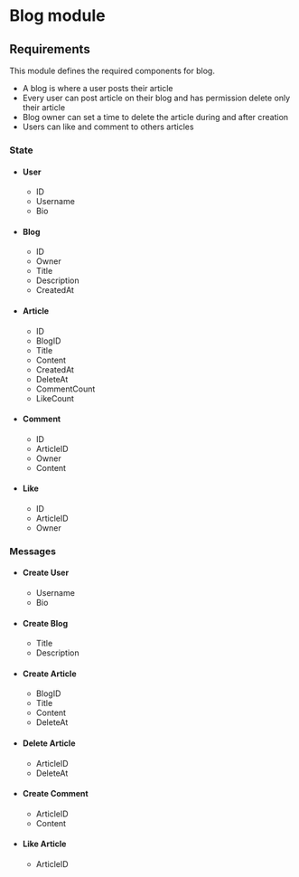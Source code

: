 # Blog module

## Requirements

This module defines the required components for blog.

- A blog is where a user posts their article
- Every user can post article on their blog and has permission delete only their article
- Blog owner can set a time to delete the article during and after creation
- Users can like and comment to others articles

### State

- #### User

  - ID
  - Username
  - Bio

- #### Blog

  - ID
  - Owner
  - Title
  - Description
  - CreatedAt

- #### Article

  - ID
  - BlogID
  - Title
  - Content
  - CreatedAt
  - DeleteAt
  - CommentCount
  - LikeCount

- #### Comment
  
  - ID
  - ArticleID
  - Owner
  - Content

- #### Like
  
  - ID
  - ArticleID
  - Owner

### Messages

- #### Create User

  - Username
  - Bio

- #### Create Blog

  - Title
  - Description

- #### Create Article

  - BlogID
  - Title
  - Content
  - DeleteAt

- #### Delete Article

  - ArticleID
  - DeleteAt

- #### Create Comment
  
  - ArticleID
  - Content

- #### Like Article
  
  - ArticleID

